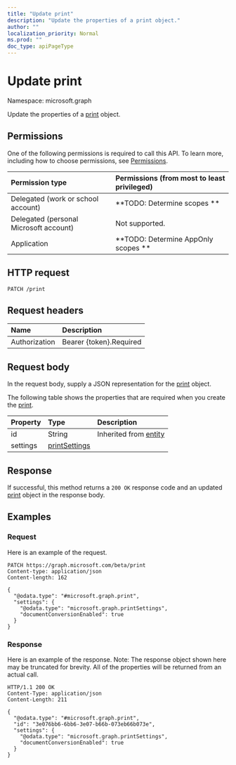 ```yaml
---
title: "Update print"
description: "Update the properties of a print object."
author: ""
localization_priority: Normal
ms.prod: ""
doc_type: apiPageType
---
```


# Update print

Namespace: microsoft.graph

Update the properties of a [print](../resources/print.md) object.

## Permissions
One of the following permissions is required to call this API. To learn more, including how to choose permissions, see [Permissions](/concepts/permissions-reference.md).

|Permission type|Permissions (from most to least privileged)|
|:---|:---|
|Delegated (work or school account)|**TODO: Determine scopes **|
|Delegated (personal Microsoft account)|Not supported.|
|Application|**TODO: Determine AppOnly scopes **|

## HTTP request
<!-- {
  "blockType": "ignored"
}
-->
``` http
PATCH /print
```

## Request headers
|Name|Description|
|:---|:---|
|Authorization|Bearer {token}.Required|

## Request body
In the request body, supply a JSON representation for the [print](../resources/print.md) object.

The following table shows the properties that are required when you create the [print](../resources/print.md).

|Property|Type|Description|
|:---|:---|:---|
|id|String| Inherited from [entity](../resources/entity.md)|
|settings|[printSettings](../resources/printsettings.md)||



## Response
If successful, this method returns a `200 OK` response code and an updated [print](../resources/print.md) object in the response body.

## Examples

### Request
Here is an example of the request.
<!-- {
  "blockType": "request",
  "name": "update_print"
}
-->
``` http
PATCH https://graph.microsoft.com/beta/print
Content-type: application/json
Content-length: 162

{
  "@odata.type": "#microsoft.graph.print",
  "settings": {
    "@odata.type": "microsoft.graph.printSettings",
    "documentConversionEnabled": true
  }
}
```

### Response
Here is an example of the response. Note: The response object shown here may be truncated for brevity. All of the properties will be returned from an actual call.
<!-- {
  "blockType": "response",
  "truncated": true
}
-->
``` http
HTTP/1.1 200 OK
Content-Type: application/json
Content-Length: 211

{
  "@odata.type": "#microsoft.graph.print",
  "id": "3e076bb6-6bb6-3e07-b66b-073eb66b073e",
  "settings": {
    "@odata.type": "microsoft.graph.printSettings",
    "documentConversionEnabled": true
  }
}
```

